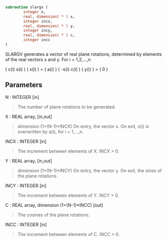 ```fortran
subroutine slargv (
        integer n,
        real, dimension( * ) x,
        integer incx,
        real, dimension( * ) y,
        integer incy,
        real, dimension( * ) c,
        integer incc
)
```

SLARGV generates a vector of real plane rotations, determined by
elements of the real vectors x and y. For i = 1,2,...,n

(  c(i)  s(i) ) ( x(i) ) = ( a(i) )
( -s(i)  c(i) ) ( y(i) ) = (   0  )

## Parameters
N : INTEGER [in]
> The number of plane rotations to be generated.

X : REAL array, [in,out]
> dimension (1+(N-1)\*INCX)
> On entry, the vector x.
> On exit, x(i) is overwritten by a(i), for i = 1,...,n.

INCX : INTEGER [in]
> The increment between elements of X. INCX > 0.

Y : REAL array, [in,out]
> dimension (1+(N-1)\*INCY)
> On entry, the vector y.
> On exit, the sines of the plane rotations.

INCY : INTEGER [in]
> The increment between elements of Y. INCY > 0.

C : REAL array, dimension (1+(N-1)\*INCC) [out]
> The cosines of the plane rotations.

INCC : INTEGER [in]
> The increment between elements of C. INCC > 0.
